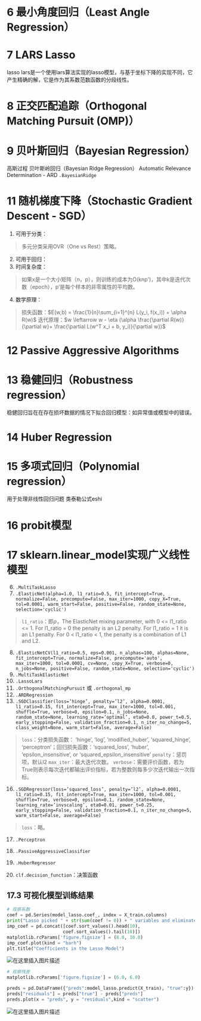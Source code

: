 # 6 最小角度回归（Least Angle Regression）
# 7 LARS Lasso
lasso lars是一个使用lars算法实现的lasso模型，与基于坐标下降的实现不同，它产生精确的解，它是作为其系数范数函数的分段线性。

# 8 正交匹配追踪（Orthogonal Matching Pursuit (OMP)）
# 9 贝叶斯回归（Bayesian Regression）
高斯过程
贝叶斯岭回归（Bayesian Ridge Regression）
Automatic Relevance Determination - ARD
`.BayesianRidge`

# 11 随机梯度下降（Stochastic Gradient Descent - SGD）
1. 可用于分类：
>多元分类采用OVR（One vs Rest）策略。
2. 可用于回归：
3. 时间复杂度：
>如果x是一个大小矩阵（n，p），则训练的成本为O(knp')，其中k是迭代次数（epoch），p’是每个样本的非零属性的平均数。
4. 数学原理：
>损失函数：$E(w,b) = \frac{1}{n}\sum_{i=1}^{n} L(y_i, f(x_i)) + \alpha R(w)$
>迭代原理：$w \leftarrow w - \eta (\alpha \frac{\partial R(w)}{\partial w}+ \frac{\partial L(w^T x_i + b, y_i)}{\partial w})$
# 12 Passive Aggressive Algorithms
# 13 稳健回归（Robustness regression）
稳健回归旨在在存在损坏数据的情况下拟合回归模型：如异常值或模型中的错误。
# 14 Huber Regression
# 15 多项式回归（Polynomial regression）
用于处理非线性回归问题
类泰勒公式eshi
# 16 probit模型

# 17 sklearn.linear_model实现广义线性模型

6. `.MultiTaskLasso`
7. `.ElasticNet(alpha=1.0, l1_ratio=0.5, fit_intercept=True, normalize=False, precompute=False, max_iter=1000, copy_X=True, tol=0.0001, warm_start=False, positive=False, random_state=None, selection='cyclic')`
>`l1_ratio`：即$\rho$，The ElasticNet mixing parameter, with 0 <= l1_ratio <= 1. For l1_ratio = 0 the penalty is an L2 penalty. For l1_ratio = 1 it is an L1 penalty. For 0 < l1_ratio < 1, the penalty is a combination of L1 and L2.
8. `.ElasticNetCV(l1_ratio=0.5, eps=0.001, n_alphas=100, alphas=None, fit_intercept=True, normalize=False, precompute='auto', max_iter=1000, tol=0.0001, cv=None, copy_X=True, verbose=0, n_jobs=None, positive=False, random_state=None, selection='cyclic')`
9. `.MultiTaskElasticNet`
10. `.LassoLars`
11. `.OrthogonalMatchingPursuit` 或 `.orthogonal_mp`
13. `.ARDRegression`
15. `.SGDClassifier(loss=’hinge’, penalty=’l2’, alpha=0.0001, l1_ratio=0.15, fit_intercept=True, max_iter=1000, tol=0.001, shuffle=True, verbose=0, epsilon=0.1, n_jobs=None, random_state=None, learning_rate=’optimal’, eta0=0.0, power_t=0.5, early_stopping=False, validation_fraction=0.1, n_iter_no_change=5, class_weight=None, warm_start=False, average=False)`
>`loss`：分类损失函数： ‘hinge’, ‘log’, ‘modified_huber’, ‘squared_hinge’, ‘perceptron’；回归损失函数：‘squared_loss’, ‘huber’, ‘epsilon_insensitive’, or ‘squared_epsilon_insensitive’
>`penalty`：惩罚项，默认l2
>`max_iter`：最大迭代次数。
>`verbose`：需要评价函数，若为True则表示每次迭代都输出评价指标，若为整数则每多少次迭代输出一次指标。
16. `.SGDRegressor(loss=’squared_loss’, penalty=’l2’, alpha=0.0001, l1_ratio=0.15, fit_intercept=True, max_iter=1000, tol=0.001, shuffle=True, verbose=0, epsilon=0.1, random_state=None, learning_rate=’invscaling’, eta0=0.01, power_t=0.25, early_stopping=False, validation_fraction=0.1, n_iter_no_change=5, warm_start=False, average=False)`
>`loss`：略。
17. `.Perceptron`
18. `.PassiveAggressiveClassifier`
19. `.HuberRegressor` 


5. `clf.decision_function`：决策函数 

## 17.3 可视化模型训练结果
```py
# 观察系数
coef = pd.Series(model_lasso.coef_, index = X_train.columns)
print("Lasso picked " + str(sum(coef != 0)) + " variables and eliminated the other " +  str(sum(coef == 0)) + " variables")
imp_coef = pd.concat([coef.sort_values().head(10),
                     coef.sort_values().tail(10)])
matplotlib.rcParams['figure.figsize'] = (8.0, 10.0)
imp_coef.plot(kind = "barh")
plt.title("Coefficients in the Lasso Model")
```
![在这里插入图片描述](https://img-blog.csdnimg.cn/20200222102303269.png?x-oss-process=image/watermark,type_ZmFuZ3poZW5naGVpdGk,shadow_10,text_aHR0cHM6Ly9ibG9nLmNzZG4ubmV0L3dlaXhpbl80MjI5Nzg1NQ==,size_16,color_FFFFFF,t_70)
```py
# 观察残差
matplotlib.rcParams['figure.figsize'] = (6.0, 6.0)

preds = pd.DataFrame({"preds":model_lasso.predict(X_train), "true":y})
preds["residuals"] = preds["true"] - preds["preds"]
preds.plot(x = "preds", y = "residuals",kind = "scatter")
```
![在这里插入图片描述](https://img-blog.csdnimg.cn/20200222102700240.png?x-oss-process=image/watermark,type_ZmFuZ3poZW5naGVpdGk,shadow_10,text_aHR0cHM6Ly9ibG9nLmNzZG4ubmV0L3dlaXhpbl80MjI5Nzg1NQ==,size_16,color_FFFFFF,t_70)
